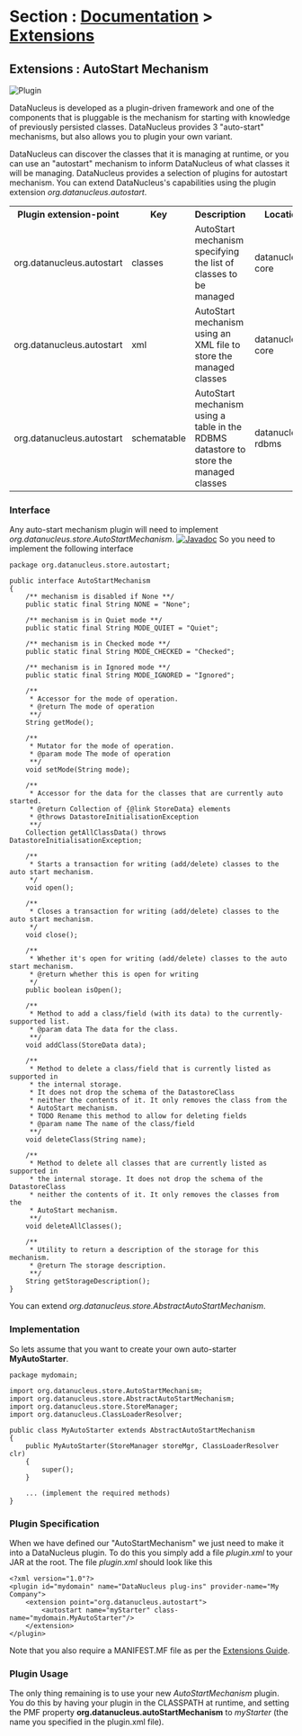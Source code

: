 <head><title>Extensions : AutoStart Mechanism</title></head>

# Section : [Documentation](../index.html) > [Extensions](index.html)

## Extensions : AutoStart Mechanism
![Plugin](../../images/nucleus_plugin.gif)

DataNucleus is developed as a plugin-driven framework and one of the components that is pluggable 
is the mechanism for starting with knowledge of previously persisted classes. 
DataNucleus provides 3 "auto-start" mechanisms, but also allows you to plugin your own variant.

DataNucleus can discover the classes that it is managing at runtime, or you can use an "autostart" mechanism
to inform DataNucleus of what classes it will be managing. DataNucleus provides a selection of plugins for autostart mechanism.
You can extend DataNucleus's capabilities using the plugin extension _org.datanucleus.autostart_.

<table>
    <tr>
        <th>Plugin extension-point</th>
        <th>Key</th>
        <th>Description</th>
        <th width="80">Location</th>
    </tr>
    <tr>
        <td>org.datanucleus.autostart</td>
        <td>classes</td>
        <td>AutoStart mechanism specifying the list of classes to be managed</td>
        <td>datanucleus-core</td>
    </tr>
    <tr>
        <td>org.datanucleus.autostart</td>
        <td>xml</td>
        <td>AutoStart mechanism using an XML file to store the managed classes</td>
        <td>datanucleus-core</td>
    </tr>
    <tr>
        <td>org.datanucleus.autostart</td>
        <td>schematable</td>
        <td>AutoStart mechanism using a table in the RDBMS datastore to store the managed classes</td>
        <td>datanucleus-rdbms</td>
    </tr>
</table>

### Interface

Any auto-start mechanism plugin will need to implement <i>org.datanucleus.store.AutoStartMechanism</i>.
[![Javadoc](../images/javadoc.gif)](http://www.datanucleus.org/javadocs/core/latest/org/datanucleus/store/autostart/AutoStartMechanism.html)
So you need to implement the following interface

	package org.datanucleus.store.autostart;
	
	public interface AutoStartMechanism
	{
	    /** mechanism is disabled if None **/ 
	    public static final String NONE = "None";
	
	    /** mechanism is in Quiet mode **/
	    public static final String MODE_QUIET = "Quiet";
	
	    /** mechanism is in Checked mode **/
	    public static final String MODE_CHECKED = "Checked";
	
	    /** mechanism is in Ignored mode **/
	    public static final String MODE_IGNORED = "Ignored";
	
	    /**
	     * Accessor for the mode of operation.
	     * @return The mode of operation
	     **/
	    String getMode();
	
	    /**
	     * Mutator for the mode of operation.
	     * @param mode The mode of operation
	     **/
	    void setMode(String mode);
	
	    /**
	     * Accessor for the data for the classes that are currently auto started.
	     * @return Collection of {@link StoreData} elements
	     * @throws DatastoreInitialisationException
	     **/
	    Collection getAllClassData() throws DatastoreInitialisationException;
	
	    /**
	     * Starts a transaction for writing (add/delete) classes to the auto start mechanism.
	     */
	    void open();
	
	    /**
	     * Closes a transaction for writing (add/delete) classes to the auto start mechanism.
	     */
	    void close();
	
	    /**
	     * Whether it's open for writing (add/delete) classes to the auto start mechanism.
	     * @return whether this is open for writing 
	     */
	    public boolean isOpen();
	
	    /**
 	     * Method to add a class/field (with its data) to the currently-supported list.
	     * @param data The data for the class.
	     **/
	    void addClass(StoreData data);
	
	    /**
	     * Method to delete a class/field that is currently listed as supported in
	     * the internal storage.
	     * It does not drop the schema of the DatastoreClass 
	     * neither the contents of it. It only removes the class from the 
	     * AutoStart mechanism.
	     * TODO Rename this method to allow for deleting fields
	     * @param name The name of the class/field
	     **/
	    void deleteClass(String name);
	
	    /**
	     * Method to delete all classes that are currently listed as supported in
	     * the internal storage. It does not drop the schema of the DatastoreClass 
	     * neither the contents of it. It only removes the classes from the 
	     * AutoStart mechanism.
	     **/
	    void deleteAllClasses();
	
	    /**
	     * Utility to return a description of the storage for this mechanism.
	     * @return The storage description.
	     **/
	    String getStorageDescription();
	}

You can extend _org.datanucleus.store.AbstractAutoStartMechanism_.


### Implementation

So lets assume that you want to create your own auto-starter __MyAutoStarter__.

	package mydomain;
	
	import org.datanucleus.store.AutoStartMechanism;
	import org.datanucleus.store.AbstractAutoStartMechanism;
	import org.datanucleus.store.StoreManager;
	import org.datanucleus.ClassLoaderResolver;
	
	public class MyAutoStarter extends AbstractAutoStartMechanism
	{
    	public MyAutoStarter(StoreManager storeMgr, ClassLoaderResolver clr)
	    {
    	    super();
	    }

	    ... (implement the required methods)
	}


### Plugin Specification

When we have defined our "AutoStartMechanism" we just need to make it into a DataNucleus plugin. 
To do this you simply add a file <i>plugin.xml</i> to your JAR at the root. The file _plugin.xml_ should look like this

	<?xml version="1.0"?>
	<plugin id="mydomain" name="DataNucleus plug-ins" provider-name="My Company">
	    <extension point="org.datanucleus.autostart">
	        <autostart name="myStarter" class-name="mydomain.MyAutoStarter"/>
	    </extension>
	</plugin>

Note that you also require a MANIFEST.MF file as per the [Extensions Guide](index.html).


### Plugin Usage

The only thing remaining is to use your new _AutoStartMechanism_ plugin. You do this by having your plugin in the CLASSPATH at runtime, 
and setting the PMF property __org.datanucleus.autoStartMechanism__ to _myStarter_ (the name you specified in the plugin.xml file).
